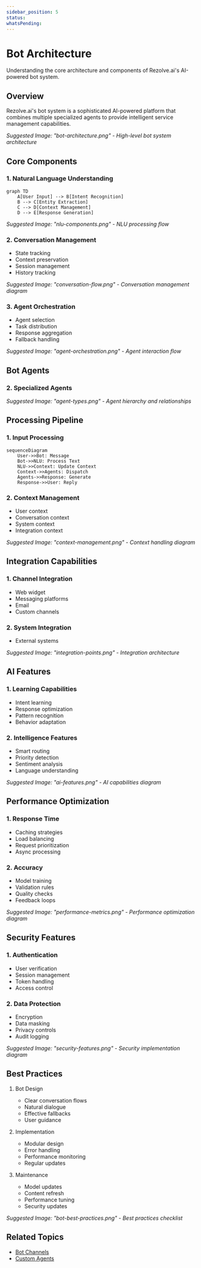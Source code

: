 ```yaml
---
sidebar_position: 5
status: 
whatsPending: 
---
```


# Bot Architecture

Understanding the core architecture and components of Rezolve.ai's AI-powered bot system.

## Overview

Rezolve.ai's bot system is a sophisticated AI-powered platform that combines multiple specialized agents to provide intelligent service management capabilities.

_Suggested Image: "bot-architecture.png" - High-level bot system architecture_

## Core Components

### 1. Natural Language Understanding
```mermaid
graph TD
    A[User Input] --> B[Intent Recognition]
    B --> C[Entity Extraction]
    C --> D[Context Management]
    D --> E[Response Generation]
```

_Suggested Image: "nlu-components.png" - NLU processing flow_

### 2. Conversation Management
- State tracking
- Context preservation
- Session management
- History tracking

_Suggested Image: "conversation-flow.png" - Conversation management diagram_

### 3. Agent Orchestration
- Agent selection
- Task distribution
- Response aggregation
- Fallback handling

_Suggested Image: "agent-orchestration.png" - Agent interaction flow_

## Bot Agents


### 2. Specialized Agents

_Suggested Image: "agent-types.png" - Agent hierarchy and relationships_

## Processing Pipeline

### 1. Input Processing
```mermaid
sequenceDiagram
    User->>Bot: Message
    Bot->>NLU: Process Text
    NLU->>Context: Update Context
    Context->>Agents: Dispatch
    Agents->>Response: Generate
    Response->>User: Reply
```

### 2. Context Management
- User context
- Conversation context
- System context
- Integration context

_Suggested Image: "context-management.png" - Context handling diagram_

## Integration Capabilities

### 1. Channel Integration
- Web widget
- Messaging platforms
- Email
- Custom channels

### 2. System Integration
- External systems

_Suggested Image: "integration-points.png" - Integration architecture_

## AI Features

### 1. Learning Capabilities
- Intent learning
- Response optimization
- Pattern recognition
- Behavior adaptation

### 2. Intelligence Features
- Smart routing
- Priority detection
- Sentiment analysis
- Language understanding

_Suggested Image: "ai-features.png" - AI capabilities diagram_

## Performance Optimization

### 1. Response Time
- Caching strategies
- Load balancing
- Request prioritization
- Async processing

### 2. Accuracy
- Model training
- Validation rules
- Quality checks
- Feedback loops

_Suggested Image: "performance-metrics.png" - Performance optimization diagram_

## Security Features

### 1. Authentication
- User verification
- Session management
- Token handling
- Access control

### 2. Data Protection
- Encryption
- Data masking
- Privacy controls
- Audit logging

_Suggested Image: "security-features.png" - Security implementation diagram_

## Best Practices

1. Bot Design
   - Clear conversation flows
   - Natural dialogue
   - Effective fallbacks
   - User guidance

2. Implementation
   - Modular design
   - Error handling
   - Performance monitoring
   - Regular updates

3. Maintenance
   - Model updates
   - Content refresh
   - Performance tuning
   - Security updates

_Suggested Image: "bot-best-practices.png" - Best practices checklist_

## Related Topics
- [Bot Channels](../integrations/bot-channels)
- [Custom Agents](../ai-features/custom-agents)

